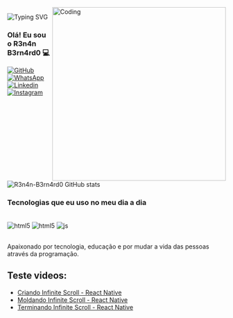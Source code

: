 <img align="right" alt="Coding" width="400" src="https://readme-typing-svg.demolab.com/?lines=R3n4n+B3rn4rd0+💻;">

![Typing SVG](https://readme-typing-svg.demolab.com/?lines=R3n4n+B3rn4rd0+💻;)

### Olá! Eu sou o R3n4n B3rn4rd0 💻</br>

[![GitHub](https://img.shields.io/badge/GitHub-100000?style=for-the-badge&logo=github&logoColor=white)](https://github.com/R3n4n-B3rn4rd0)
[![WhatsApp](https://img.shields.io/badge/WhatsApp-25D366?style=for-the-badge&logo=whatsapp&logoColor=white)](51-9-9756-2052)
[![Linkedin](https://img.shields.io/badge/LinkedIn-0077B5?style=for-the-badge&logo=linkedin&logoColor=white)](https://www.linkedin.com/in/renan-bernardo-61884a32/)
[![Instagram](https://img.shields.io/badge/Instagram-E4405F?style=for-the-badge&logo=instagram&logoColor=white)](https://github.com/R3n4n-B3rn4rd0)
![R3n4n-B3rn4rd0 GitHub stats](https://github-readme-stats.vercel.app/api?username=r3n4n-b3rn4rd0&show_icons=true&theme=radical)

### Tecnologias que eu uso no meu dia a dia

<div style="display: inline_block"><br/>
  <img align="center" alt="html5" src="https://img.shields.io/badge/HTML5-E34F26?style=for-the-badge&logo=html5&logoColor=white" />
  <img align="center" alt="html5" src="https://img.shields.io/badge/CSS3-1572B6?style=for-the-badge&logo=css3&logoColor=white" />
  <img align="center" alt="js" src="	https://img.shields.io/badge/JavaScript-F7DF1E?style=for-the-badge&logo=javascript&logoColor=black" />

<div><br/>

Apaixonado por tecnologia, educação e por mudar a vida das pessoas através da programação.

## Teste videos: </br>

- [Criando Infinite Scroll - React Native](https://www.youtube.com/watch?v=cRoBt6AZgjc)<br>
- [Moldando Infinite Scroll - React Native](https://www.youtube.com/watch?v=cRoBt6AZgjc)<br>
- [Terminando Infinite Scroll - React Native](https://www.youtube.com/watch?v=cRoBt6AZgjc)<br>
